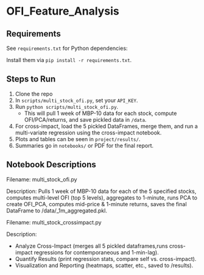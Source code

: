# OFI_Feature_Analysis

## Requirements
See `requirements.txt` for Python dependencies:

Install them via `pip install -r requirements.txt`.

## Steps to Run
1. Clone the repo
2. In `scripts/multi_stock_ofi.py`, set your `API_KEY`.
3. Run `python scripts/multi_stock_ofi.py`.
   - This will pull 1 week of MBP-10 data for each stock, compute OFI/PCA/returns, and save pickled data in `/data`.
4. For cross-impact, load the 5 pickled DataFrames, merge them, and run a multi-variate regression using the cross-impact notebook.
5. Plots and tables can be seen in `project/results/`.
6. Summaries go in `notebooks/` or PDF for the final report.

## Notebook Descriptions

Filename: multi_stock_ofi.py

Description:
  Pulls 1 week of MBP-10 data for each of the 5 specified stocks,
  computes multi-level OFI (top 5 levels), aggregates to 1-minute,
  runs PCA to create OFI_PCA, computes mid-price & 1-minute returns,
  saves the final DataFrame to /data/<symbol>_1m_aggregated.pkl.

Filename: multi_stock_crossimpact.py

Description: 
- Analyze Cross-Impact (merges all 5 pickled dataframes,runs cross-impact regressions for contemporaneous and 1-min-lag).
- Quantify Results (print regression stats, compare self vs. cross-impact).
- Visualization and Reporting (heatmaps, scatter, etc., saved to /results).
